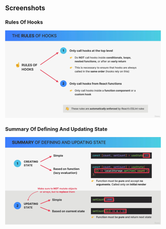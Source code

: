 ## Screenshots

### Rules Of Hooks
![Rules Of Hooks](./RulesOfHooks.png)

### Summary Of Defining And Updating State
![Summary Of Defining And Updating State](./SummaryOfDefiningAndUpdatingState.png)
